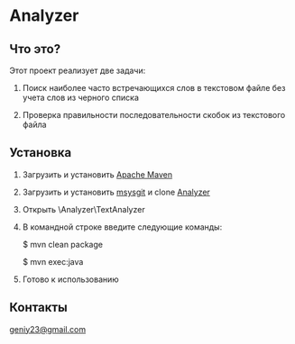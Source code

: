 # **Analyzer**

## Что это?

Этот проект реализует две задачи:
 1) Поиск наиболее часто встречающихся слов в текстовом файле без учета слов из черного списка
 
 2) Проверка правильности последовательности скобок из текстового файла

## Установка

1) Загрузить и установить [Apache Maven](http://www.apache-maven.ru/install.html)

2) Загрузить и установить [msysgit](https://git-for-windows.github.io) и clone [Analyzer](https://github.com/twentytwol/Analyzer)

3) Открыть \Analyzer\TextAnalyzer 

4) В командной строке введите следующие команды:
 
    $ mvn clean package
    
    $ mvn exec:java
 
5) Готово к использованию


## Контакты

geniy23@gmail.com
